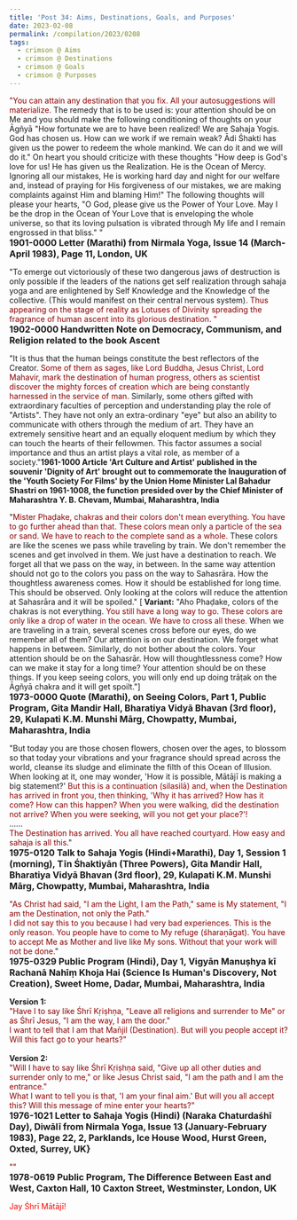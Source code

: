 ```yaml
---
title: 'Post 34: Aims, Destinations, Goals, and Purposes'
date: 2023-02-08
permalink: /compilation/2023/0208
tags:
  - crimson @ Aims
  - crimson @ Destinations
  - crimson @ Goals
  - crimson @ Purposes
---
```


<div class="para-divider"></div>

<p>
<font color="DarkRed">"You can attain any destination that you fix. All your autosuggestions will materialize.</font> The remedy that is to be used is: your attention should be on Me and you should make the following conditioning of thoughts on your Āgñyā "How fortunate we are to have been realized! We are Sahaja Yogis. God has chosen us. How can we work if we remain weak? Ādi Śhakti has given us the power to redeem the whole mankind. We can do it and we will do it." On heart you should criticize with these thoughts "How deep is God's love for us! He has given us the Realization. He is the Ocean of Mercy. Ignoring all our mistakes, He is working hard day and night for our welfare and, instead of praying for His forgiveness of our mistakes, we are making complaints against Him and blaming Him!" The following thoughts will please your hearts, "O God, please give us the Power of Your Love. May I be the drop in the Ocean of Your Love that is enveloping the whole universe, so that its loving pulsation is vibrated through My life and I remain engrossed in that bliss." "<br>
<font size="+0"><b>1901-0000 Letter (Marathi) from Nirmala Yoga, Issue 14 (March-April 1983), Page 11, London, UK</b></font>
</p>

<div class="para-divider"></div>

<p>
"To emerge out victoriously of these two dangerous jaws of destruction is only possible if the leaders of the nations get self realization through sahaja yoga and are enlightened by Self Knowledge and the Knowledge of the collective. (This would manifest on their central nervous system). <font color="DarkRed">Thus appearing on the stage of reality as Lotuses of Divinity spreading the fragrance of human ascent into its glorious destination. "</font><br>
<font size="+0"><b>1902-0000 Handwritten Note on Democracy, Communism, and Religion related to the book Ascent</b></font>
</p>

<div class="para-divider"></div>

<p>
"It is thus that the human beings constitute the best reflectors of the Creator. <font color="DarkRed">Some of them as sages, like Lord Buddha, Jesus Christ, Lord Mahavir, mark the destination of human progress, others as scientist discover the mighty forces of creation which are being constantly harnessed in the service of man.</font> Similarly, some others gifted with extraordinary faculties of perception and understanding play the role of "Artists". They have not only an extra-ordinary "eye" but also an ability to communicate with others through the medium of art. They have an extremely sensitive heart and an equally eloquent medium by which they can touch the hearts of their fellowmen. This factor assumes a social importance and thus an artist plays a vital role, as member of a society."<br'
<font size="+0"><b>1961-1000 Article 'Art Culture and Artist' published in the souvenir 'Dignity of Art' brought out to commemorate the Inauguration of the 'Youth Society For Films' by the Union Home Minister Lal Bahadur Shastri on 1961-1008, the function presided over by the Chief Minister of Maharashtra Y. B. Chevam, Mumbai, Maharashtra, India</b></font>
</p>

<div class="para-divider"></div>

<p>
"<font color="DarkRed">Mister Phaḍake, chakras and their colors don't mean everything. You have to go further ahead than that. These colors mean only a particle of the sea or sand. We have to reach to the complete sand as a whole.</font> These colors are like the scenes we pass while traveling by train. We don't remember the scenes and get involved in them. We just have a destination to reach. We forget all that we pass on the way, in between. In the same way attention should not go to the colors you pass on the way to Sahasrāra. How the thoughtless awareness comes. How it should be established for long time. This should be observed. Only looking at the colors will reduce the attention at Sahasrāra and it will be spoiled." [<b> Variant:</b> "Aho Phaḍake, colors of the chakras is not everything. <font color="DarkRed">You still have a long way to go. These colors are only like a drop of water in the ocean. We have to cross all these.</font> When we are traveling in a train, several scenes cross before our eyes, do we remember all of them? Our attention is on our destination. We forget what happens in between. Similarly, do not bother about the colors. Your attention should be on the Sahasrār. How will thoughtlessness come? How can we make it stay for a long time? Your attention should be on these things. If you keep seeing colors, you will only end up doing trāṭak on the Āgñyā chakra and it will get spoilt."]<br>
<font size="+0"><b>1973-0000 Quote (Marathi), on Seeing Colors, Part 1, Public Program, Gita Mandir Hall, Bharatiya Vidyā Bhavan (3rd floor), 29, Kulapati K.M. Munshi Mārg, Chowpatty, Mumbai, Maharashtra, India</b></font>
</p>

<div class="para-divider"></div>

<p>
"But today you are those chosen flowers, chosen over the ages, to blossom so that today your vibrations and your fragrance should spread across the world, cleanse its sludge and eliminate the filth of this Ocean of Illusion.<br>
When looking at it, one may wonder, 'How it is possible, Mātājī is making a big statement?' <font color="DarkRed">But this is a continuation (silasilā) and, when the Destination has arrived in front you, then thinking, 'Why it has arrived? How has it come? How can this happen? When you were walking, did the destination not arrive? When you were seeking, will you not get your place?'!</font><br>
......<br>
<font color="DarkRed">The Destination has arrived. You all have reached courtyard. How easy and sahaja is all this.</font>"<br>
<font size="+0"><b>1975-0120 Talk to Sahaja Yogis (Hindi+Marathi), Day 1, Session 1 (morning), Tīn Śhaktiyān (Three Powers), Gita Mandir Hall, Bharatiya Vidyā Bhavan (3rd floor), 29, Kulapati K.M. Munshi Mārg, Chowpatty, Mumbai, Maharashtra, India</b></font>
</p>

<div class="para-divider"></div>

<p>
<font color="DarkRed">"As Christ had said, "I am the Light, I am the Path," same is My statement, "I am the Destination, not only the Path."<br>
I did not say this to you because I had very bad experiences. This is the only reason. You people have to come to My refuge (śharaṇāgat). You have to accept Me as Mother and live like My sons. Without that your work will not be done.</font>"<br>
<font size="+0"><b>1975-0329 Public Program (Hindi), Day 1, Vigyān Manuṣhya kī Rachanā Nahīṃ Khoja Hai (Science Is Human's Discovery, Not Creation), Sweet Home, Dadar, Mumbai, Maharashtra, India</b></font>
</p>

<div class="para-divider"></div>

<p>
<b>Version 1:</b><br>
<font color="DarkRed">"Have I to say like Śhrī Kṛiṣhṇa, "Leave all religions and surrender to Me" or as Śhrī Jesus, "I am the way, I am the door."<br>
I want to tell that I am that Man̄jil (Destination). But will you people accept it? Will this fact go to your hearts?"</font><br>
<br>
<b>Version 2:</b><br>
<font color="DarkRed">"Will I have to say like Śhrī Kṛiṣhṇa said, "Give up all other duties and surrender only to me," or like Jesus Christ said, "I am the path and I am the entrance."<br>
What I want to tell you is that, 'I am your final aim.' But will you all accept this? Will this message of mine enter your hearts?"</font><br>
<font size="+0"><b>1976-1021 Letter to Sahaja Yogis (Hindi) (Naraka Chaturdaśhī Day), Diwālī from Nirmala Yoga, Issue 13 (January-February 1983), Page 22, 2, Parklands, Ice House Wood, Hurst Green, Oxted, Surrey, UK}</b></font>
</p>

<div class="para-divider"></div>

<p>
<font color="DarkRed">""</font><br>
<font size="+0"><b>1978-0619 Public Program, The Difference Between East and West, Caxton Hall, 10 Caxton Street, Westminster, London, UK</b></font>
</p>

<div class="para-divider"></div>

<p style="color:red;">Jay Śhrī Mātājī!<br></p>